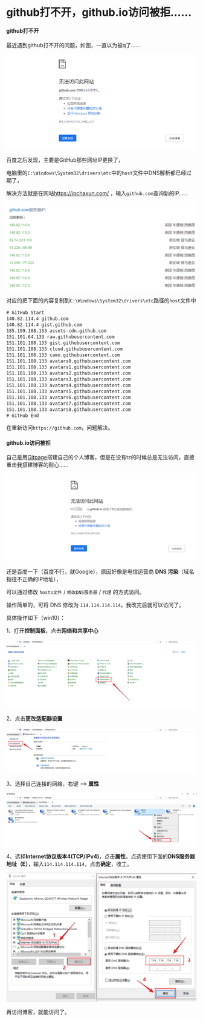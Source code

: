 # github打不开，github.io访问被拒……


<!--more-->

#### github打不开

最近遇到github打不开的问题，如图，一直以为被q了……

![20200607184643164](index.zh-cn.assets/20200607184643164.png)

百度之后发现，主要是GitHub那些网址IP更换了，

电脑里的`C:\Windows\System32\drivers\etc`中的`host`文件中DNS解析都已经过期了，

解决方法就是在网站<https://ipchaxun.com/> ，输入`github.com`查询新的IP……

![Snipaste_2020-08-19_15-55-28](index.zh-cn.assets/Snipaste_2020-08-19_15-55-28.png)

对应的把下面的内容复制到`C:\Windows\System32\drivers\etc`路径的`host`文件中

```
# GitHub Start 
140.82.114.4 github.com
140.82.114.4 gist.github.com
185.199.108.153 assets-cdn.github.com
151.101.64.133 raw.githubusercontent.com
151.101.108.133 gist.githubusercontent.com
151.101.108.133 cloud.githubusercontent.com
151.101.108.133 camo.githubusercontent.com
151.101.108.133 avatars0.githubusercontent.com
151.101.108.133 avatars1.githubusercontent.com
151.101.108.133 avatars2.githubusercontent.com
151.101.108.133 avatars3.githubusercontent.com
151.101.108.133 avatars4.githubusercontent.com
151.101.108.133 avatars5.githubusercontent.com
151.101.108.133 avatars6.githubusercontent.com
151.101.108.133 avatars7.githubusercontent.com
151.101.108.133 avatars8.githubusercontent.com 
# GitHub End
```

在重新访问`https://github.com`，问题解决。

#### github.io访问被拒

自己是用[Gitpage](https://pages.github.com/)搭建自己的个人博客，但是在没有tz的时候总是无法访问，直接重击我搭建博客的耐心……

![20200808100951337](index.zh-cn.assets/20200808100951337.png)

还是百度一下（百度不行，就Google），原因好像是电信运营商 **DNS 污染**（域名指往不正确的IP地址），

可以通过修改 `hosts文件` / `修改DNS服务器` / `代理` 的方式访问。

操作简单的，可将 DNS 修改为 `114.114.114.114`，我改完后就可以访问了。

具体操作如下（win10）：

1、打开**控制面板**，点击**网络和共享中心**

![Snipaste_2020-08-19_16-11-13](index.zh-cn.assets/Snipaste_2020-08-19_16-11-13.png)

2、点击**更改适配器设置**

![Snipaste_2020-08-19_16-13-07](index.zh-cn.assets/Snipaste_2020-08-19_16-13-07.png)

3、选择自己连接的网络，右键 --> **属性**

![Snipaste_2020-08-19_16-17-28](index.zh-cn.assets/Snipaste_2020-08-19_16-17-28.png)

4、选择**Internet协议版本4(TCP/IPv4)**，点击**属性**，点选使用下面的**DNS服务器地址（E）**，输入`114.114.114.114`，点击**确定**，收工。

![Snipaste_2020-08-19_16-20-40](index.zh-cn.assets/Snipaste_2020-08-19_16-20-40.png)

再访问博客，就能访问了。
